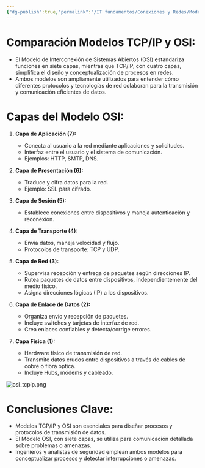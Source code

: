 ```yaml
---
{"dg-publish":true,"permalink":"/IT fundamentos/Conexiones y Redes/Modelo OSI/"}
---
```


# Comparación Modelos TCP/IP y OSI:

- El Modelo de Interconexión de Sistemas Abiertos (OSI) estandariza funciones en siete capas, mientras que TCP/IP, con cuatro capas, simplifica el diseño y conceptualización de procesos en redes.
- Ambos modelos son ampliamente utilizados para entender cómo diferentes protocolos y tecnologías de red colaboran para la transmisión y comunicación eficientes de datos.

# Capas del Modelo OSI:

1. **Capa de Aplicación (7):**
   - Conecta al usuario a la red mediante aplicaciones y solicitudes.
   - Interfaz entre el usuario y el sistema de comunicación.
   - Ejemplos: HTTP, SMTP, DNS.

2. **Capa de Presentación (6):**
   - Traduce y cifra datos para la red.
   - Ejemplo: SSL para cifrado.

3. **Capa de Sesión (5):**
   - Establece conexiones entre dispositivos y maneja autenticación y reconexión.

4. **Capa de Transporte (4):**
   - Envía datos, maneja velocidad y flujo.
   - Protocolos de transporte: TCP y UDP.

5. **Capa de Red (3):**
   - Supervisa recepción y entrega de paquetes según direcciones IP.
   - Rutea paquetes de datos entre dispositivos, independientemente del medio físico.
   - Asigna direcciones lógicas (IP) a los dispositivos.

6. **Capa de Enlace de Datos (2):**
   - Organiza envío y recepción de paquetes.
   - Incluye switches y tarjetas de interfaz de red.
   - Crea enlaces confiables y detecta/corrige errores.

7. **Capa Física (1):**
   - Hardware físico de transmisión de red.
   - Transmite datos crudos entre dispositivos a través de cables de cobre o fibra óptica.
   - Incluye Hubs, módems y cableado.

![osi_tcpip.png](/img/user/Assets/osi_tcpip.png)

# Conclusiones Clave:

- Modelos TCP/IP y OSI son esenciales para diseñar procesos y protocolos de transmisión de datos.
- El Modelo OSI, con siete capas, se utiliza para comunicación detallada sobre problemas o amenazas.
- Ingenieros y analistas de seguridad emplean ambos modelos para conceptualizar procesos y detectar interrupciones o amenazas.

